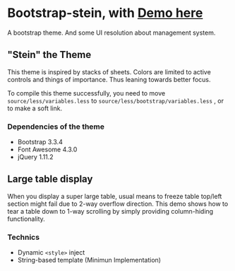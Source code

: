 # Bootstrap-stein, with [Demo here](http://alvarto.github.io/Bootstrap-stein/)

A bootstrap theme. And some UI resolution about management system.

## "Stein" the Theme

This theme is inspired by stacks of sheets. Colors are limited to active controls and things of importance. Thus leaning towards better focus.

To compile this theme successfully, you need to move `source/less/variables.less` to `source/less/bootstrap/variables.less` , or to make a soft link.

### Dependencies of the theme

- Bootstrap 3.3.4
- Font Awesome 4.3.0
- jQuery 1.11.2

## Large table display

When you display a super large table, usual means to freeze table top/left section might fail due to 2-way overflow direction. This demo shows how to tear a table down to 1-way scrolling by simply providing column-hiding functionality.

### Technics

- Dynamic `<style>` inject
- String-based template (Minimun Implementation)

